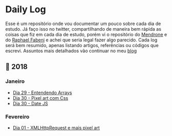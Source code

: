 # Daily Log 

Esse é um repositório onde vou documentar um pouco sobre cada dia de estudo. Já faço isso no twitter, compartilhando de maneira bem rápida as coisas que fiz em cada dia de estudo, porém vi o repositório do [Mendrone](https://github.com/Mendrone/dailylog) e do [Raphael Fabeni](https://github.com/raphaelfabeni/log) e achei que seria legal fazer algo parecido. 
Cada log será bem resumido, apenas listando artigos, referências ou códigos que escrevi. Assuntos mais detalhados vão continuar no meu [blog](https://crisgon.github.io)

## :calendar: 2018

### Janeiro
* [Dia 29 - Entendendo Arrays](2018/Janeiro/29.md)
* [Dia 30 - Pixel art com Css](2018/Janeiro/30.md)
* [Dia 30 - Date JS](2018/Janeiro/31.md)

### Fevereiro
* [Dia 01 - XMLHttpRequest e mais pixel art](2018/Fevereiro/01.md)
